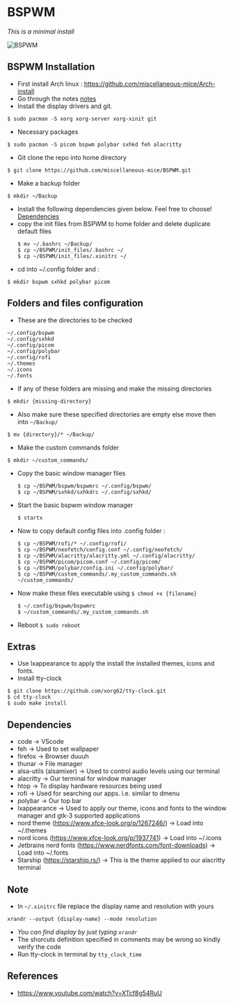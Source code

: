 # BSPWM

*This is a minimal install*

![BSPWM](https://github.com/miscellaneous-mice/BSPWM/assets/79500624/e8b5d078-48cb-4631-b978-6e189cd2554e)


## BSPWM Installation
- First install Arch linux : https://github.com/miscellaneous-mice/Arch-install
- Go through the notes [notes](https://github.com/miscellaneous-mice/BSPWM#note)
- Install the display drivers and git.
```
$ sudo pacman -S xorg xorg-server xorg-xinit git
```
- Necessary packages
```
$ sudo pacman -S picom bspwm polybar sxhkd feh alacritty
```
- Git clone the repo into home directory
```
$ git clone https://github.com/miscellaneous-mice/BSPWM.git
```
- Make a backup folder
```
$ mkdir ~/Backup
```
- Install the following dependencies given below. Feel free to choose! [Dependencies](https://github.com/miscellaneous-mice/BSPWM#dependencies)
- copy the init files from BSPWM to home folder and delete duplicate default files
  ```
  $ mv ~/.bashrc ~/Backup/
  $ cp ~/BSPWM/init_files/.bashrc ~/
  $ cp ~/BSPWM/init_files/.xinitrc ~/
  ```
- cd into ~/.config folder and :
```
$ mkdir bspwm sxhkd polybar picom
```

## Folders and files configuration

- These are the directories to be checked
```
~/.config/bspwm
~/.config/sxhkd
~/.config/picom
~/.config/polybar
~/.config/rofi
~/.themes
~/.icons
~/.fonts
```
- If any of these folders are missing and make the missing directories
```
$ mkdir {missing-directory}
```
- Also make sure these specified directories are empty else move then into ```~/Backup/```
```
$ mv {directory}/* ~/Backup/
```
- Make the custom commands folder
```
$ mkdir ~/custom_commands/
```
- Copy the basic window manager files
  ```
  $ cp ~/BSPWM/bspwm/bspwmrc ~/.config/bspwm/
  $ cp ~/BSPWM/sxhkd/sxhkdrc ~/.config/sxhkd/
  ```
- Start the basic bspwm window manager
  ```
  $ startx
  ```
- Now to copy default config files into .config folder :
  ```
  $ cp ~/BSPWM/rofi/* ~/.config/rofi/ 
  $ cp ~/BSPWM/neofetch/config.conf ~/.config/neofetch/
  $ cp ~/BSPWM/alacritty/alacritty.yml ~/.config/alacritty/
  $ cp ~/BSPWM/picom/picom.conf ~/.config/picom/
  $ cp ~/BSPWM/polybar/config.ini ~/.config/polybar/
  $ cp ~/BSPWM/custom_commands/.my_custom_commands.sh ~/custom_commands/
  ```
- Now make these files executable using ```$ chmod +x {filename}```
  ```
  $ ~/.config/bspwm/bspwmrc
  $ ~/custom_commands/.my_custom_commands.sh
  ```
- Reboot ```$ sudo reboot```

## Extras
- Use lxappearance to apply the install the installed themes, icons and fonts.
- Install tty-clock
```
$ git clone https://github.com/xorg62/tty-clock.git
$ cd tty-clock
$ sudo make install
```

## Dependencies
- code -> VScode
- feh -> Used to set wallpaper
- firefox -> Browser duuuh
- thunar -> File manager
- alsa-utils (alsamixer) -> Used to control audio levels using our terminal
- alacritty -> Our terminal for window manager
- htop -> To display hardware resources being used
- rofi -> Used for searching our apps. i.e. similar to dmenu
- polybar -> Our top bar
- lxappearance -> Used to apply our theme, icons and fonts to the window manager and gtk-3 supported applications
- nord theme (https://www.xfce-look.org/p/1267246/) -> Load into ~/.themes
- nord icons (https://www.xfce-look.org/p/1937741)  -> Load into ~/.icons
- Jetbrains nerd fonts (https://www.nerdfonts.com/font-downloads) -> Load into ~/.fonts
- Starship (https://starship.rs/) -> This is the theme applied to our alacritty terminal

## Note
- In ```~/.xinitrc``` file replace the display name and resolution with yours
```
xrandr --output {display-name} --mode resolution
```
- *You can find display by just typing ```xrandr```*
- The shorcuts definition specified in comments may be wrong so kindly verify the code
- Run tty-clock in terminal by ```tty_clock_time```

## References
- https://www.youtube.com/watch?v=XTcf8g54RuU
